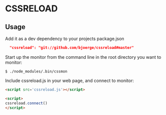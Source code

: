 # CSSRELOAD

## Usage

Add it as a dev dependency to your projects package.json
```json
  "cssreload": "git://github.com/bjoerge/cssreload#master"
```

Start up the monitor from the command line in the root directory you want to monitor:

    $ ./node_modules/.bin/cssmon 

Include cssreload.js in your web page, and connect to monitor:
```html
<script src='cssreload.js'></script>

<script>
cssreload.connect()
</script>

```